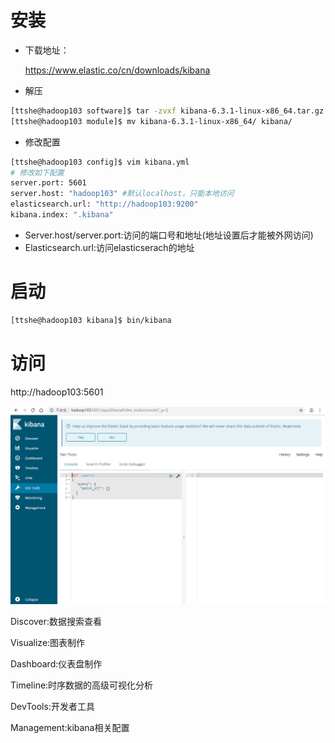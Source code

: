 # 安装

- 下载地址：

  https://www.elastic.co/cn/downloads/kibana

- 解压

```bash
[ttshe@hadoop103 software]$ tar -zvxf kibana-6.3.1-linux-x86_64.tar.gz -C /opt/module/
[ttshe@hadoop103 module]$ mv kibana-6.3.1-linux-x86_64/ kibana/
```

- 修改配置

```bash
[ttshe@hadoop103 config]$ vim kibana.yml 
# 修改如下配置
server.port: 5601
server.host: "hadoop103" #默认localhost，只能本地访问
elasticsearch.url: "http://hadoop103:9200"
kibana.index: ".kibana"
```

- Server.host/server.port:访问的端口号和地址(地址设置后才能被外网访问)
- Elasticsearch.url:访问elasticserach的地址



# 启动

```bash
[ttshe@hadoop103 kibana]$ bin/kibana
```



# 访问

http://hadoop103:5601

![1569813588152](img/ELK/7.png)



Discover:数据搜索查看

Visualize:图表制作

Dashboard:仪表盘制作

Timeline:时序数据的高级可视化分析

DevTools:开发者工具

Management:kibana相关配置

